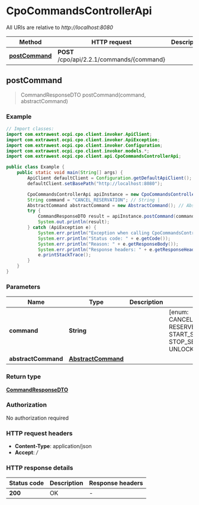 # CpoCommandsControllerApi

All URIs are relative to *http://localhost:8080*

| Method | HTTP request | Description |
|------------- | ------------- | -------------|
| [**postCommand**](CpoCommandsControllerApi.md#postCommand) | **POST** /cpo/api/2.2.1/commands/{command} |  |



## postCommand

> CommandResponseDTO postCommand(command, abstractCommand)



### Example

```java
// Import classes:
import com.extrawest.ocpi.cpo.client.invoker.ApiClient;
import com.extrawest.ocpi.cpo.client.invoker.ApiException;
import com.extrawest.ocpi.cpo.client.invoker.Configuration;
import com.extrawest.ocpi.cpo.client.invoker.models.*;
import com.extrawest.ocpi.cpo.client.api.CpoCommandsControllerApi;

public class Example {
    public static void main(String[] args) {
        ApiClient defaultClient = Configuration.getDefaultApiClient();
        defaultClient.setBasePath("http://localhost:8080");

        CpoCommandsControllerApi apiInstance = new CpoCommandsControllerApi(defaultClient);
        String command = "CANCEL_RESERVATION"; // String | 
        AbstractCommand abstractCommand = new AbstractCommand(); // AbstractCommand | 
        try {
            CommandResponseDTO result = apiInstance.postCommand(command, abstractCommand);
            System.out.println(result);
        } catch (ApiException e) {
            System.err.println("Exception when calling CpoCommandsControllerApi#postCommand");
            System.err.println("Status code: " + e.getCode());
            System.err.println("Reason: " + e.getResponseBody());
            System.err.println("Response headers: " + e.getResponseHeaders());
            e.printStackTrace();
        }
    }
}
```

### Parameters


| Name | Type | Description  | Notes |
|------------- | ------------- | ------------- | -------------|
| **command** | **String**|  | [enum: CANCEL_RESERVATION, RESERVE_NOW, START_SESSION, STOP_SESSION, UNLOCK_CONNECTOR] |
| **abstractCommand** | [**AbstractCommand**](AbstractCommand.md)|  | |

### Return type

[**CommandResponseDTO**](CommandResponseDTO.md)

### Authorization

No authorization required

### HTTP request headers

- **Content-Type**: application/json
- **Accept**: */*


### HTTP response details
| Status code | Description | Response headers |
|-------------|-------------|------------------|
| **200** | OK |  -  |

